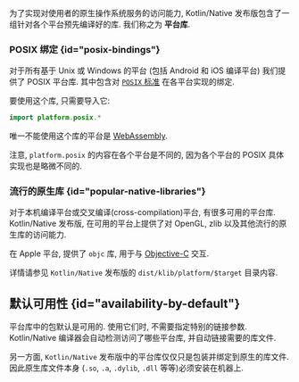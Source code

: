 [//]: # (title: 平台库)

为了实现对使用者的原生操作系统服务的访问能力, Kotlin/Native 发布版包含了一组针对各个平台预先编译好的库.
我们称之为 **平台库**.

### POSIX 绑定 {id="posix-bindings"}

对于所有基于 Unix 或 Windows 的平台 (包括 Android 和 iOS 编译平台) 我们提供了 POSIX 平台库.
其中包含对 [`POSIX` 标准](https://en.wikipedia.org/wiki/POSIX) 在各平台实现的绑定.

要使用这个库, 只需要导入它:

```kotlin
import platform.posix.*
```

唯一不能使用这个库的平台是 [WebAssembly](https://en.wikipedia.org/wiki/WebAssembly).

注意, `platform.posix` 的内容在各个平台是不同的, 因为各个平台的 POSIX 具体实现也是略微不同的.

### 流行的原生库 {id="popular-native-libraries"}

对于本机编译平台或交叉编译(cross-compilation)平台, 有很多可用的平台库.
Kotlin/Native 发布版, 在可用的平台上提供了对 OpenGL, zlib 以及其他流行的原生库的访问能力.

在 Apple 平台, 提供了 `objc` 库, 用于与 [Objective-C](https://en.wikipedia.org/wiki/Objective-C) 交互.

详情请参见 `Kotlin/Native` 发布版的 `dist/klib/platform/$target` 目录内容.

## 默认可用性 {id="availability-by-default"}

平台库中的包默认是可用的. 使用它们时, 不需要指定特别的链接参数.
Kotlin/Native 编译器会自动检测访问了哪些平台库, 并自动链接需要的库文件.

另一方面, `Kotlin/Native` 发布版中的平台库仅仅只是包装并绑定到原生的库文件.
因此原生库文件本身 (`.so`, `.a`, `.dylib`, `.dll` 等等)必须安装在机器上.
